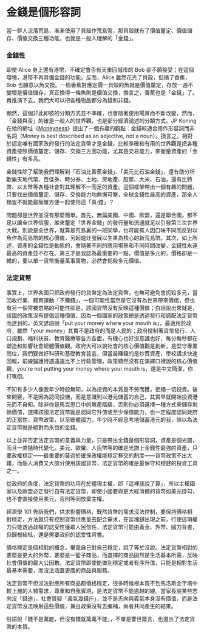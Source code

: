 # 金錢是個形容詞

當一群人流落荒島，漸漸使用了貝殼作荒島幣，那貝殼就有了價值釐定、價值儲存、價值交換三種功能，也就是一般人理解的「金錢」。

### 金錢性

即使 Alice 身上還有港幣，不確定會否有天重回城市的 Bob 卻不願接受；在這個環境，港幣不再具備金錢的功能。反而，Alice 雖然花光了貝殼，但摘了香蕉，Bob 也願意以魚交換。一梳香蕉對應定價一貝殼的魚就是價值釐定，存放一週不變壞是價值儲存，真正換得一條魚則是價值交換，換言之，香蕉也是「金錢」了。再推演下去，我們大可以把各種物品都分為錢和非錢。

顯然，這個非此即彼的分類方式並不準確，也會隨著使用場景而不斷改變，然而，「金錢與否」的確是一般人的世界觀，也是部分經濟論述的分類方式。JP Koning 在他的網址《[Moneyness](http://jpkoning.blogspot.com/2012/12/why-moneyness.html)》提出了一個有趣的觀點：金錢較適合用作形容詞而非名詞（Money is best described as an adjective, not a noun）。換言之，相對於認定唯有國家政府發行的法定貨幣才是金錢，比較準確和有用的世界觀是把各種資產按照價值釐定、儲存、交換三方面功能，尤其是交易能力，來衡量資產的「金錢性」有多高。

金錢性除了幫助我們理解到「石油比香蕉金錢」、「美元比石油金錢」，還有助分析歡樂天地代幣、百佳券、時分券、土地、房地產、股票、大米、石油，還有比特幣、以太幣等各種社會對其理解不一而足的資產。這個框架帶出一個有趣的問題，只要找出價值釐定、儲存、交換能力均無懈可擊，全球金錢性最高的資產，那全人類豈不就能最簡單方便一起使用這「真·錢」？

問題卻是世界並沒有那麼簡單。首先，無論美國、中國、歐盟，還是聯合國，都不足以讓全世界信服，誰來釐定「世界金錢」的發行量和流通就足以引發第三次世界大戰。別說是全世界，就算是荒島裏的一班同學，也可能有人因口味不同而反對以魚作為荒島幣的核心價值，另起爐灶發展以生果為核心的新荒島幣。其次，如上所述，資產的金錢性是動態的，會隨著不同的應用場景和不同時間改變，金錢性永遠最高的資產並不存在。第三才是我認為最重要的一點，價值是多元的，價格卻是一維的，要以單一貨幣衡量萬事萬物，必然會扼殺多元價值。

### 法定貨幣

事實上，世界各國只把政府發行的貨幣定為法定貨幣，也無可避免會扼殺多元，當回收行業、體育運動「不賺錢」，一個可能性當然是它沒有為世界帶來價值，但也有另一個常被忽略的可能性卻是，該國貨幣沒有反映這種價值；白話說出來就是，該國的政策沒有提倡這種價值，因為一個國家的政策總是透過發行和調配法定貨幣而達到的。英文諺語說「put your money where your mouth is」，最適用於政府，雖然「your money」其實不是政府的而是人民的；政府控制著貨幣發行、人口規劃、福利扶貧、教育醫療等各方各面，有機心也好沒意識也好，每分每秒都在塑造和影響社會總體價值觀。政府大可以說社會的核心價值觀是創新，是堅守專業崗位，我們要做好科研和基礎教育芸芸，但當最賺錢的是炒賣資產，學校講求快速回報，前線醫護待遇遠遠比不上行政管理，政策顯然沒有在演繹口裡說的核心價值觀，you're not putting your money where your mouth is，還是中文簡潔，你打嘴砲。

不知有多少人像我年少時般無知，以為投資的本質是不勞而獲，拒絕一切投資。後來開竅，不是因為認同投機，而是意識到以港元儲蓄的自己，其實早就開始投資港元而不自知。除非你是馬克思口中的無產階級，否則你必須選擇一種方式來儲存剩餘價值，選擇該國法定貨幣就是認同它升值或至少保值能力，也一定程度認同政府的正當性，貨幣政策，以至總體國力。年少時不經思考地儲蓄港元的我，誤以為法定貨幣就是絕對而永恆的金錢。

以上並非否定法定貨幣的意義與力量，只是帶出金錢是個形容詞，資產是個光譜，而且一直隨時代變化。美元、歐羅、人民幣等的確是光譜上金錢性最強的資產，只要政權穩定——最重要的莫過於確保政權能穩定移交的制度——貨幣政策不出大錯，而個人消費又大部分使用該國貨幣，法定貨幣的確是最保守和穩健的投資工具之一。

從政府的角度，法定貨幣的功用在於體現主權，即「這裡我說了算」，所以主權國家以及歐盟必定發行自有法定貨幣，即使小國要與更大經濟體的貨幣如美元掛勾，也不會直接使用美元，否則等同放棄主權。

經濟學 101 告訴我們，供求影響價格，既然貨幣的需求沒法控制，要保持價格相對穩定，方法就只有控制貨幣供應量去配合需求，在區塊鏈出現之前，行使這項權力只能透過政權的認受性獲取人民信任，法定貨幣可能由黃金、外幣、國力背書，但歸根結柢，還是需要政府的認受性背書。

價格穩定是個相對的概念，畢竟自己對自己穩定，說了等於沒說。法定貨幣相對的要麼是更大的外幣，要麼是一籃子商品，而選擇的商品固然是生活基本所需，反映社會價值的最大公因數。法定貨幣即使能做到穩定或者有序升值，只能是相對生活最基本需要，而沒法涵蓋更廣的商品與服務。

法定貨幣不但沒法對應所有商品都價格穩定，很多時候根本買不到馬洛斯金字塔中較上層的人類需求，尊重和自我實現，是法定貨幣不能逾越的線。當家長說某些志向沒「錢途」，社會質疑「義氣幾錢斤」，並不是志向與義氣本身沒有價值，而是法定貨幣沒法映射這些價值，兼且政策沒有去彌補，兩者共同產生的結果。

俗語說「錢不是萬能，但沒有錢就萬萬不能」，不單是警世箴言，也道出了法定貨幣的本質。



